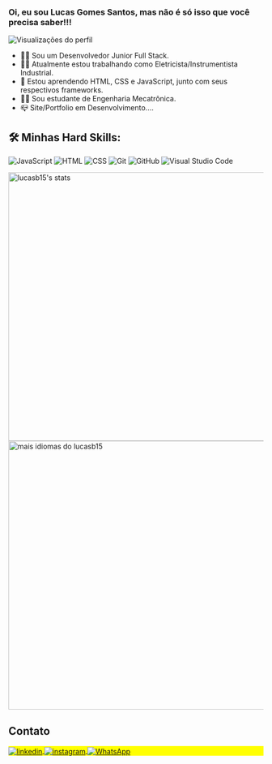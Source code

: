 ### Oi, eu sou Lucas Gomes Santos, mas não é só isso que você precisa saber!!!
<p align="left"> <img src="https://komarev.com/ghpvc/?username=lucasb15&color=yellow" alt="Visualizações do perfil" /> </p>

- :technologist: Sou um Desenvolvedor Junior Full Stack.
- :mechanic: Atualmente estou trabalhando como Eletricista/Instrumentista Industrial.
- :seedling: Estou aprendendo HTML, CSS e JavaScript, junto com seus respectivos frameworks.
- :man_student: Sou estudante de Engenharia Mecatrônica.
- :mailbox_closed: Site/Portfolio em Desenvolvimento....

## :hammer_and_wrench: Minhas Hard Skills:
![JavaScript](https://img.shields.io/badge/-JavaScript-05122A?style=flat&logo=javascript) 
![HTML](https://img.shields.io/badge/-HTML-05122A?style=flat&logo=HTML5) 
![CSS](https://img.shields.io/badge/-CSS-05122A?style=flat&logo=CSS3&logoColor=1572B6) 
![Git](https://img.shields.io/badge/-Git-05122A?style=flat&logo=git) 
![GitHub](https://img.shields.io/badge/-GitHub-05122A?style=flat&logo=github) 
![Visual Studio Code](https://img.shields.io/badge/-Visual%20Studio%20Code-05122A?style=flat&logo=visual-studio-code&logoColor=007ACC)


<p align="esquerda">
<img width="530em" src="https://github-readme-stats.vercel.app/api?username=lucasb15&show_icons=true&theme=vision-friendly-dark" alt="lucasb15's stats"/>
<img width="530em" src="https://github-readme-stats.vercel.app/api/top-langs/?username=lucasb15&layout=compact&theme=vision-friendly-dark" alt="mais idiomas do lucasb15" />
</p>

## Contato

<p align="left" style="background:yellow">
<a href="https://linkedin.com/in/lucasb15" target="_blank">
  <img align="center" src="https://img.shields.io/badge/LinkedIn-0077B5?style=for-the-badge&logo=linkedin&logoColor=white" alt="linkedin"/>
</a>
<a href="https://instagram.com/lgsantosb15" target="_blank">
<img align="center" src="https://img.shields.io/badge/Instagram-E4405F?style=for-the-badge&logo=instagram&logoColor=white" alt="instagram"/>
</a>
<a href="https://wa.me/+5544984475293" target="_blank">
<img align="center" src="https://img.shields.io/badge/WhatsApp-25D366?style=for-the-badge&logo=whatsapp&logoColor=white" alt="WhatsApp"/>
</a>

</p>

<!--

<a href="https://mailto:lgsantos306@gmail.com" target="_blank">
<img align="center" src="https://img.shields.io/badge/Gmail-D14836?style=for-the-badge&logo=gmail&logoColor=white" alt="WhatsApp"/>
</a>

**PFXNikki/PFXNikki** is a ✨ _special_ ✨ repository because its `README.md` (this file) appears on your GitHub profile.

Here are some ideas to get you started:


- 🔭 I’m currently working on ...
- 🌱 I’m currently learning ...
- 👯 I’m looking to collaborate on ...
- 🤔 I’m looking for help with ...
- 💬 Ask me about ...
- 📫 How to reach me: ...
- 😄 Pronouns: ...
- ⚡ Fun fact: ...
-->
